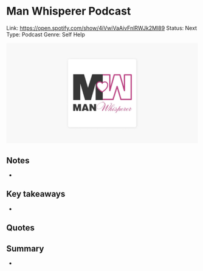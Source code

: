 # Man Whisperer Podcast

Link: https://open.spotify.com/show/4iVwiVaAivFnlRWJk2Ml89
Status: Next
Type: Podcast
Genre: Self Help

![1200x630wp.png](Man%20Whisperer%20Podcast%204955b38d2cb4418db248788158d62b21/1200x630wp.png)

## Notes

- 

## Key takeaways

- 

## Quotes

> 
> 

## Summary

-